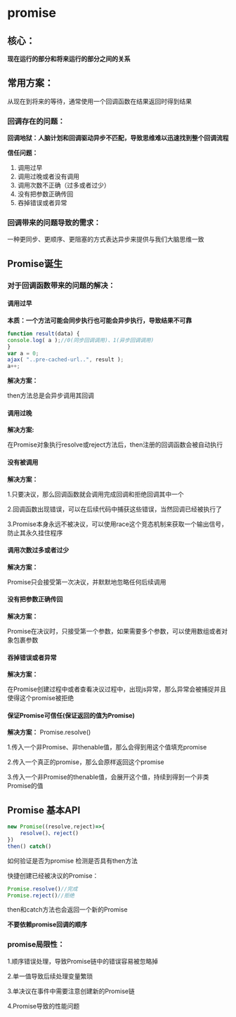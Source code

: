 # promise

## 核心：
**现在运行的部分和将来运行的部分之间的关系**

## 常用方案：
从现在到将来的等待，通常使用一个回调函数在结果返回时得到结果


### 回调存在的问题：

**回调地狱：人脑计划和回调驱动异步不匹配，导致思维难以迅速找到整个回调流程**

**信任问题：** 
1. 调用过早
2. 调用过晚或者没有调用
3. 调用次数不正确（过多或者过少）
4. 没有把参数正确传回
5. 吞掉错误或者异常




### 回调带来的问题导致的需求：

一种更同步、更顺序、更阻塞的方式表达异步来提供与我们大脑思维一致

## Promise诞生

### 对于回调函数带来的问题的解决：
    
#### 调用过早

**本质：一个方法可能会同步执行也可能会异步执行，导致结果不可靠**
```javascript
function result(data) {
console.log( a );//0(同步回调调用)、1(异步回调调用)
}
var a = 0;
ajax( "..pre-cached-url..", result );
a++;
```        
**解决方案：**

then方法总是会异步调用其回调

#### 调用过晚

**解决方案:**

在Promise对象执行resolve或reject方法后，then注册的回调函数会被自动执行

#### 没有被调用

**解决方案：**

1.只要决议，那么回调函数就会调用完成回调和拒绝回调其中一个

2.回调函数出现错误，可以在后续代码中捕获这些错误，当然回调已经被执行了

3.Promise本身永远不被决议，可以使用race这个竞态机制来获取一个输出信号，防止其永久挂住程序

#### 调用次数过多或者过少

**解决方案：**

Promise只会接受第一次决议，并默默地忽略任何后续调用
    
#### 没有把参数正确传回

**解决方案：**

Promise在决议时，只接受第一个参数，如果需要多个参数，可以使用数组或者对象包裹参数

#### 吞掉错误或者异常          

**解决方案：**

在Promise创建过程中或者查看决议过程中，出现js异常，那么异常会被捕捉并且使得这个promise被拒绝              

#### 保证Promise可信任(保证返回的值为Promise)

**解决方案：** 
Promise.resolve()

1.传入一个非Promise、非thenable值，那么会得到用这个值填充promise

2.传入一个真正的promise，那么会原样返回这个promise

3.传入一个非Promise的thenable值，会展开这个值，持续到得到一个非类Promise的值    
    

## Promise 基本API


```javascript
new Promise((resolve,reject)=>{
    resolve()、reject()
})
then() catch()
```

如何验证是否为promise 检测是否具有then方法


快捷创建已经被决议的Promise：
```javascript
Promise.resolve()//完成
Promise.reject()//拒绝
```

then和catch方法也会返回一个新的Promise

**不要依赖promise回调的顺序**


### promise局限性：

1.顺序错误处理，导致Promise链中的错误容易被忽略掉

2.单一值导致后续处理变量繁琐

3.单决议在事件中需要注意创建新的Promise链

4.Promise导致的性能问题

